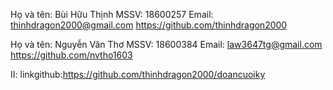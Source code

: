 Họ và tên: Bùi Hữu Thịnh
MSSV: 18600257
Email: thinhdragon2000@gmail.com
https://github.com/thinhdragon2000


Họ và tên: Nguyễn Văn Thơ
MSSV: 18600384
Email: law3647tg@gmail.com
https://github.com/nvtho1603


II: linkgithub:https://github.com/thinhdragon2000/doancuoiky
